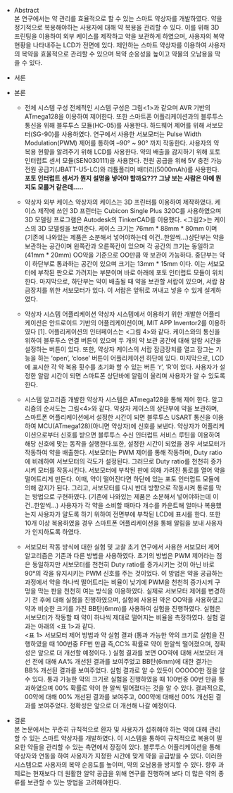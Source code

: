 

+ Abstract   
본 연구에서는 약 관리를 효율적으로 할 수 있는 스마트 약상자를 개발하였다. 약을 정기적으로 복용해야하는 사용자에 대해 약 복용을 관리할 수 있다. 이를 위해 3D 프린팅을 이용하여 외부 케이스를 제작하고 약을 보관하게 하였으며, 사용자의 복약 현황을 나타내주는 LCD가 전면에 있다. 제안하는 스마트 약상자를 이용하여 사용자의 복약을 효율적으로 관리할 수 있으며 복약 순응성을 높이고 약물의 오남용을 막을 수 있다. 



+ 서론   




+ 본론   
    + 전체 시스템 구성
  전체적인 시스템 구성은 그림<1>과 같으며 AVR 기반의 ATmega128을 이용하여 제어한다. 또한 스마트폰 어플리케이션과의 블루투스 통신을 위해 블루투스 모듈(HC-05)를 사용한다. 하드웨어 제어를 위해 서보모터(SG-90)를 사용하였다. 연구에서 사용한 서보모터는 Pulse Width Modulation(PWM) 제어를 통하여 –90° ~ 90° 까지 작동한다. 사용자의 약 복용 현황을 알려주기 위해 LCD를 사용한다. 약의 배출을 감지하기 위해 포토 인터럽트 센서 모듈(SEN030111)을 사용한다. 전원 공급을 위해 5V 충전 가능 전원 공급기(JBATT-U5-LC)와 리튬폴리머 배터리(5000mAh)를 사용한다.
__포토 인터럽트 센서가 뭔지 설명을 넣어야 할까요??? 그냥 보는 사람은 아예 뭔지도 모를거 같은데.....__

    + 약상자 외부 케이스 
  약상자의 케이스는 3D 프린터를 이용하여 제작하였다. 케이스 제작에 쓰인 3D 프린터는 Cubicon Single Plus 320C를 사용하였으며 3D 모델링 프로그램은 Autodesk의 TinkerCAD를 이용했다. <그림2>는 케이스의 3D 모델링을 보여준다. 케이스 크기는 76mm * 88mm * 80mm 이며 (기존에 나와있는 제품은 소분해서 넣어야하는데 이건..한알씩...)상단부는 약을 보관하는 공간이며 왼쪽칸과 오른쪽칸이 있으며 각 공간의 크기는 동일하고(41mm * 20mm) OO약을 기준으로 OO만큼 약 보관이 가능하다. 중단부는 약이 하단부로 통과하는 공간이 있으며 크기는 13mm * 15mm 이다. 이는 서보모터에 부착된 판으로 가려지는 부분이며 바로 아래에 포토 인터럽트 모듈이 위치한다. 마지막으로, 하단부는 약이 배출될 때 약을 보관할 서랍이 있으며, 서랍 잠금장치를 위한 서보모터가 있다. 이 서랍은 앞뒤로 꺼내고 넣을 수 있게 설계하였다.

    + 약상자 시스템 어플리케이션
  약상자 시스템에서 이용하기 위한 개발한 어플리케이션은 안드로이드 기반의 어플리케이션이며, MIT APP Inventor2를 이용하였다 [1]. 어플리케이션의 인터페이스는 <그림 4>와 같다. 케이스와의 통신을 위하여 블루투스 연결 버튼이 있으며 두 개의 약 보관 공간에 대해 알람 시간을 설정하는 버튼이 있다. 또한, 약상자 케이스의 서랍 잠금장치를 열고 잠그는 기능을 하는 ‘open’, ‘close’ 버튼이 어플리케이션 하단에 있다. 마지막으로, LCD에 표시한 각 약 복용 횟수를 초기화 할 수 있는 버튼 ‘r’, ‘R’이 있다. 사용자가 설정한 알람 시간이 되면 스마트폰 상단바에 알림이 울리며 사용자가 알 수 있도록 한다. 

    + 시스템 알고리즘
  개발한 약상자 시스템은 ATmega128을 통해 제어 한다. 알고리즘의 순서도는 그림<4>와 같다. 약상자 케이스의 상단부에 약을 보관하며, 스마트폰 어플리케이션에서 설정한 시간이 되면 블루투스 USART 통신을 이용하여 MCU(ATmega128)(아니면 약상자)에 신호를 보낸다. 약상자가 어플리케이션으로부터 신호를 받으면 블루투스 수신 인터럽트 서비스 루틴을 이용하여 해당 신호에 맞는 동작을 실행한다.또한, 설정한 시간이 되었을 경우 서보모터가 작동하여 약을 배출한다. 서보모터는 PWM 제어를 통해 작동하며, Duty ratio에 비례하여 서보모터의 각도가 설정된다. 그러므로 Duty ratio를 천천히 증가시켜 모터를 작동시킨다. 서보모터에 부착된 판에 의해 가려진 통로를 열어 약을 떨어트리게 만든다. 이때, 약이 떨어진다면 하단에 있는 포토 인터럽트 모듈에 의해 감지가 된다. 그리고, 서보모터를 다시 반대 방향으로 작동시켜 통로를 막는 방법으로 구현하였다. (기존에 나와있는 제품은 소분해서 넣어야하는데 이건..한알씩...) 사용자가 각 약을 소비할 때마다 개수를 카운트해 얼마나 복용했는지 사용자가 알도록 하기 위하여 전면부에 부착된 LCD에 표시를 한다. 또한 10개 이상 복용하였을 경우 스마트폰 어플리케이션을 통해 알림을 보내 사용자가 인지하도록 하였다.

    + 서보모터 작동 방식에 대한 실험 및 고찰
  초기 연구에서 사용한 서보모터 제어 알고리즘은 기존과 다른 방법을 사용하였다. 초기의 방법은 PWM 제어라는 점은 동일하지만 서보모터를 천천히 Duty ratio를 증가시키는 것이 아닌 바로 90°의 각을 유지시키는 PWM 신호를 주는 것이었다. 이 방법은 약을 공급하는 과정에서 약을 하나씩 떨어트리는 비율이 낮기에 PWM을 천천히 증가시켜 구멍을 막는 판을 천천히 여는 방식을 이용하였다. 실제로 서보모터 제어를 변경하기 전 후에 대해 실험을 진행하였으며, 실험에 사용된 약은 OO약을 사용하였고 약과 비슷한 크기를 가진 BB탄(6mm)를 사용하여 실험을 진행하였다.
  실험은 서보모터가 작동할 때 약이 하나씩 제대로 떨어지는 비율을 측정하였다. 실험 결과는 아래의 <표 1>과 같다.   
 <표 1> 서보모터 제어 방법과 약 실험 결과
(통과 가능한 약의 크기로 실험을 진행하였을 때 100번중 FF번 만큼 즉,CC% 확률로 약이 한알씩 떨어졌으며, 정확성은 앞으로 더 개선할 예정이다. )
실험 결과를 보면 OO약에 대해 서보모터 개선 전에 대해 AA% 개선된 결과를 보여주었고 BB탄(6mm)에 대한 결가는 BB% 개선된 결과를 보여주었다. 실험 결과로 알 수 있듯이 OOOOO한 점을 알 수 있다. 
통과 가능한 약의 크기로 실험을 진행하였을 때 100번중 00번 만큼 통과하였으며 00% 확률로 약이 한 알씩 떨어졌다는 것을 알 수 있다. 결과적으로, 00약에 대해 00% 개선된 결과를 보여주고, 000약에 대해선 00% 개선된 결과를 보여주었다. 정확성은 앞으로 더 개선해 나갈 예정이다. 



+ 결론   
본 논문에서는 꾸준히 규칙적으로 환자 및 사용자가 섭취해야 하는 약에 대해 관리할 수 있는 스마트 약상자를 개발하였다. 이 시스템을 통하여 규칙적으로 복용이 필요한 약들을 관리할 수 있는 측면에서 장점이 있다. 블루투스 어플리케이션을 통해 약상자와 연동을 하여 사용자가 지정한 시간에 맞게 약을 공급받을 수 있다. 이러한 시스템으로 사용자의 복약 순응도를 높이며, 약의 오남용을 방지할 수 있다. 향후 과제로는 현재보다 더 원활한 알약 공급을 위해 연구를 진행하며 보다 더 많은 약의 종류를 보관할 수 있는 방법을 고려해야한다.
